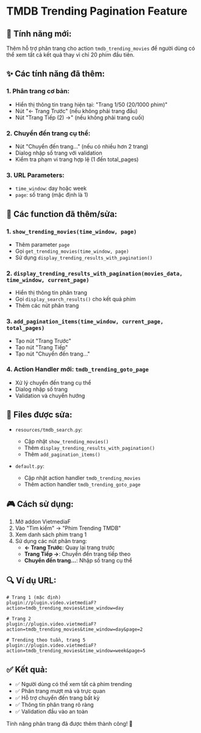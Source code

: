 # TMDB Trending Pagination Feature

## 🎯 **Tính năng mới:**

Thêm hỗ trợ phân trang cho action `tmdb_trending_movies` để người dùng có thể xem tất cả kết quả thay vì chỉ 20 phim đầu tiên.

## ✨ **Các tính năng đã thêm:**

### **1. Phân trang cơ bản:**
- Hiển thị thông tin trang hiện tại: "Trang 1/50 (20/1000 phim)"
- Nút "← Trang Trước" (nếu không phải trang đầu)
- Nút "Trang Tiếp (2) →" (nếu không phải trang cuối)

### **2. Chuyển đến trang cụ thể:**
- Nút "Chuyển đến trang..." (nếu có nhiều hơn 2 trang)
- Dialog nhập số trang với validation
- Kiểm tra phạm vi trang hợp lệ (1 đến total_pages)

### **3. URL Parameters:**
- `time_window`: day hoặc week
- `page`: số trang (mặc định là 1)

## 🔧 **Các function đã thêm/sửa:**

### **1. `show_trending_movies(time_window, page)`**
- Thêm parameter `page`
- Gọi `get_trending_movies(time_window, page)`
- Sử dụng `display_trending_results_with_pagination()`

### **2. `display_trending_results_with_pagination(movies_data, time_window, current_page)`**
- Hiển thị thông tin phân trang
- Gọi `display_search_results()` cho kết quả phim
- Thêm các nút phân trang

### **3. `add_pagination_items(time_window, current_page, total_pages)`**
- Tạo nút "Trang Trước"
- Tạo nút "Trang Tiếp"
- Tạo nút "Chuyển đến trang..."

### **4. Action Handler mới: `tmdb_trending_goto_page`**
- Xử lý chuyển đến trang cụ thể
- Dialog nhập số trang
- Validation và chuyển hướng

## 📁 **Files được sửa:**

- `resources/tmdb_search.py`:
  - Cập nhật `show_trending_movies()`
  - Thêm `display_trending_results_with_pagination()`
  - Thêm `add_pagination_items()`

- `default.py`:
  - Cập nhật action handler `tmdb_trending_movies`
  - Thêm action handler `tmdb_trending_goto_page`

## 🎮 **Cách sử dụng:**

1. Mở addon VietmediaF
2. Vào "Tìm kiếm" → "Phim Trending TMDB"
3. Xem danh sách phim trang 1
4. Sử dụng các nút phân trang:
   - **← Trang Trước**: Quay lại trang trước
   - **Trang Tiếp →**: Chuyển đến trang tiếp theo
   - **Chuyển đến trang...**: Nhập số trang cụ thể

## 🔍 **Ví dụ URL:**

```
# Trang 1 (mặc định)
plugin://plugin.video.vietmediaF?action=tmdb_trending_movies&time_window=day

# Trang 2
plugin://plugin.video.vietmediaF?action=tmdb_trending_movies&time_window=day&page=2

# Trending theo tuần, trang 5
plugin://plugin.video.vietmediaF?action=tmdb_trending_movies&time_window=week&page=5
```

## ✅ **Kết quả:**

- ✅ Người dùng có thể xem tất cả phim trending
- ✅ Phân trang mượt mà và trực quan
- ✅ Hỗ trợ chuyển đến trang bất kỳ
- ✅ Thông tin phân trang rõ ràng
- ✅ Validation đầu vào an toàn

Tính năng phân trang đã được thêm thành công! 🎉
